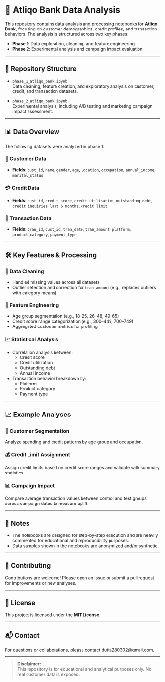 # 🏦 Atliqo Bank Data Analysis

This repository contains data analysis and processing notebooks for **Atliqo Bank**, focusing on customer demographics, credit profiles, and transaction behaviors. The analysis is structured across two key phases:

- **Phase 1**: Data exploration, cleaning, and feature engineering  
- **Phase 2**: Experimental analysis and campaign impact evaluation

---

## 📁 Repository Structure

- `phase_1_atliqo_bank.ipynb`  
  Data cleaning, feature creation, and exploratory analysis on customer, credit, and transaction datasets.

- `phase_2_atliqo_bank.ipynb`  
  Experimental analysis, including A/B testing and marketing campaign impact assessment.

---

## 📊 Data Overview

The following datasets were analyzed in phase 1:

### 🧍 Customer Data
- **Fields**: `cust_id`, `name`, `gender`, `age`, `location`, `occupation`, `annual_income`, `marital_status`

### 💳 Credit Data
- **Fields**: `cust_id`, `credit_score`, `credit_utilisation`, `outstanding_debt`, `credit_inquiries_last_6_months`, `credit_limit`

### 💸 Transaction Data
- **Fields**: `tran_id`, `cust_id`, `tran_date`, `tran_amount`, `platform`, `product_category`, `payment_type`

---

## 🛠️ Key Features & Processing

### 🔧 Data Cleaning
- Handled missing values across all datasets
- Outlier detection and correction for `tran_amount` (e.g., replaced outliers with category means)

### 🧪 Feature Engineering
- Age group segmentation (e.g., 18–25, 26–48, 49–65)
- Credit score range categorization (e.g., 300–449, 700–749)
- Aggregated customer metrics for profiling

### 📈 Statistical Analysis
- Correlation analysis between:
  - Credit score
  - Credit utilization
  - Outstanding debt
  - Annual income
- Transaction behavior breakdown by:
  - Platform
  - Product category
  - Payment type

---

## 📈 Example Analyses

### 🎯 Customer Segmentation
Analyze spending and credit patterns by age group and occupation.

### 💰 Credit Limit Assignment
Assign credit limits based on credit score ranges and validate with summary statistics.

### 📊 Campaign Impact
Compare average transaction values between control and test groups across campaign dates to measure uplift.

---

## 📝 Notes

- The notebooks are designed for step-by-step execution and are heavily commented for educational and reproducibility purposes.
- Data samples shown in the notebooks are anonymized and/or synthetic.

---

## 🤝 Contributing

Contributions are welcome! Please open an issue or submit a pull request for improvements or new analyses.

---

## 📄 License

This project is licensed under the **MIT License**.

---

## 📬 Contact

For questions or collaborations, please contact dutta280302@gmail.com.

---

> **Disclaimer:**  
> This repository is for educational and analytical purposes only. No real customer data is exposed.
